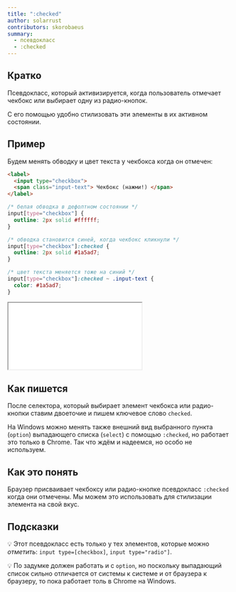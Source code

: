 ```yaml
---
title: ":checked"
author: solarrust
contributors: skorobaeus
summary:
  - псевдокласс
  - :checked
---
```


## Кратко

Псевдокласс, который активизируется, когда пользователь отмечает чекбокс или выбирает одну из радио-кнопок.

С его помощью удобно стилизовать эти элементы в их активном состоянии.

## Пример

Будем менять обводку и цвет текста у чекбокса когда он отмечен:

```html
<label>
  <input type="checkbox">
  <span class="input-text"> Чекбокс (нажми!) </span>
</label>
```

```css
/* белая обводка в дефолтном состоянии */
input[type="checkbox"] {
  outline: 2px solid #ffffff;
}

/* обводка становится синей, когда чекбокс кликнули */
input[type="checkbox"]:checked {
  outline: 2px solid #1a5ad7;
}

/* цвет текста меняется тоже на синий */
input[type="checkbox"]:checked ~ .input-text {
  color: #1a5ad7;
}
```

<iframe title="Чекбоксы" src="demos/check.html"></iframe>

## Как пишется

После селектора, который выбирает элемент чекбокса или радио-кнопки ставим двоеточие и пишем ключевое слово `checked`.

На Windows можно менять также внешний вид выбранного пункта (`option`) выпадающего списка (`select`) с помощью `:checked`, но работает это только в Chrome. Так что ждём и надеемся, но особо не используем.

## Как это понять

Браузер присваивает чекбоксу или радио-кнопке псевдокласс `:checked` когда они отмечены. Мы можем это использовать для стилизации элемента на свой вкус.

## Подсказки

💡 Этот псевдокласс есть только у тех элементов, которые можно _отметить_: `input type=[checkbox]`, `input type="radio"]`.

💡 По задумке должен работать и с `option`, но поскольку выпадающий список сильно отличается от системы к системе и от браузера к браузеру, то пока работает толь в Chrome на Windows.
